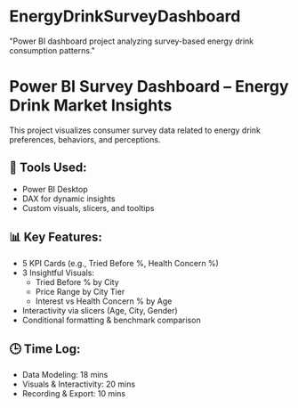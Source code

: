 # EnergyDrinkSurveyDashboard
"Power BI dashboard project analyzing survey-based energy drink consumption patterns."

# Power BI Survey Dashboard – Energy Drink Market Insights

This project visualizes consumer survey data related to energy drink preferences, behaviors, and perceptions.

## 🔧 Tools Used:
- Power BI Desktop
- DAX for dynamic insights
- Custom visuals, slicers, and tooltips

## 📊 Key Features:
- 5 KPI Cards (e.g., Tried Before %, Health Concern %)
- 3 Insightful Visuals:
  - Tried Before % by City
  - Price Range by City Tier
  - Interest vs Health Concern % by Age
- Interactivity via slicers (Age, City, Gender)
- Conditional formatting & benchmark comparison

## 🕒 Time Log:
- Data Modeling: 18 mins
- Visuals & Interactivity: 20 mins
- Recording & Export: 10 mins

